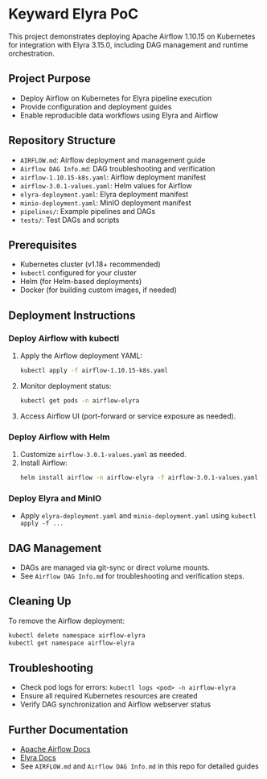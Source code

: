 # Keyward Elyra PoC

This project demonstrates deploying Apache Airflow 1.10.15 on Kubernetes for integration with Elyra 3.15.0, including DAG management and runtime orchestration.

## Project Purpose
- Deploy Airflow on Kubernetes for Elyra pipeline execution
- Provide configuration and deployment guides
- Enable reproducible data workflows using Elyra and Airflow

## Repository Structure
- `AIRFLOW.md`: Airflow deployment and management guide
- `Airflow DAG Info.md`: DAG troubleshooting and verification
- `airflow-1.10.15-k8s.yaml`: Airflow deployment manifest
- `airflow-3.0.1-values.yaml`: Helm values for Airflow
- `elyra-deployment.yaml`: Elyra deployment manifest
- `minio-deployment.yaml`: MinIO deployment manifest
- `pipelines/`: Example pipelines and DAGs
- `tests/`: Test DAGs and scripts

## Prerequisites
- Kubernetes cluster (v1.18+ recommended)
- `kubectl` configured for your cluster
- Helm (for Helm-based deployments)
- Docker (for building custom images, if needed)

## Deployment Instructions

### Deploy Airflow with kubectl
1. Apply the Airflow deployment YAML:
   ```bash
   kubectl apply -f airflow-1.10.15-k8s.yaml
   ```
2. Monitor deployment status:
   ```bash
   kubectl get pods -n airflow-elyra
   ```
3. Access Airflow UI (port-forward or service exposure as needed).

### Deploy Airflow with Helm
1. Customize `airflow-3.0.1-values.yaml` as needed.
2. Install Airflow:
   ```bash
   helm install airflow -n airflow-elyra -f airflow-3.0.1-values.yaml apache-airflow/airflow
   ```

### Deploy Elyra and MinIO
- Apply `elyra-deployment.yaml` and `minio-deployment.yaml` using `kubectl apply -f ...`

## DAG Management
- DAGs are managed via git-sync or direct volume mounts.
- See `Airflow DAG Info.md` for troubleshooting and verification steps.

## Cleaning Up
To remove the Airflow deployment:
```bash
kubectl delete namespace airflow-elyra
kubectl get namespace airflow-elyra
```

## Troubleshooting
- Check pod logs for errors: `kubectl logs <pod> -n airflow-elyra`
- Ensure all required Kubernetes resources are created
- Verify DAG synchronization and Airflow webserver status

## Further Documentation
- [Apache Airflow Docs](https://airflow.apache.org/docs/)
- [Elyra Docs](https://elyra.readthedocs.io/)
- See `AIRFLOW.md` and `Airflow DAG Info.md` in this repo for detailed guides